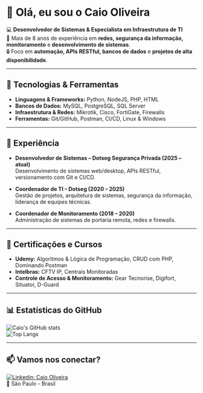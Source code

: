 # 👋 Olá, eu sou o Caio Oliveira  

💻 **Desenvolvedor de Sistemas & Especialista em Infraestrutura de TI**  
🚀 Mais de 8 anos de experiência em **redes, segurança da informação, monitoramento** e **desenvolvimento de sistemas**.  
🔒 Foco em **automação, APIs RESTful, bancos de dados** e **projetos de alta disponibilidade**.  

---

## 🚀 Tecnologias & Ferramentas
- **Linguagens & Frameworks:** Python, NodeJS, PHP, HTML  
- **Bancos de Dados:** MySQL, PostgreSQL, SQL Server  
- **Infraestrutura & Redes:** Mikrotik, Cisco, FortiGate, Firewalls  
- **Ferramentas:** Git/GitHub, Postman, CI/CD, Linux & Windows  

---

## 📌 Experiência
- **Desenvolvedor de Sistemas – Dotseg Segurança Privada (2025 – atual)**  
  Desenvolvimento de sistemas web/desktop, APIs RESTful, versionamento com Git e CI/CD.  

- **Coordenador de TI – Dotseg (2020 – 2025)**  
  Gestão de projetos, arquitetura de sistemas, segurança da informação, liderança de equipes técnicas.  

- **Coordenador de Monitoramento (2018 – 2020)**  
  Administração de sistemas de portaria remota, redes e firewalls.  

---

## 🎯 Certificações e Cursos
- **Udemy:** Algoritmos & Lógica de Programação, CRUD com PHP, Dominando Postman  
- **Intelbras:** CFTV IP, Centrais Monitoradas  
- **Controle de Acesso & Monitoramento:** Gear Tecnorise, Digifort, Situator, D-Guard  

---

## 📊 Estatísticas do GitHub
![Caio's GitHub stats](https://github-readme-stats.vercel.app/api?username=oliveirasp95&show_icons=true&theme=radical)  
![Top Langs](https://github-readme-stats.vercel.app/api/top-langs/?username=oliveirasp95&layout=compact&theme=radical)

---

## 📫 Vamos nos conectar?
[![Linkedin: Caio Oliveira](https://img.shields.io/badge/-Caio%20Oliveira-blue?style=for-the-badge&logo=Linkedin&logoColor=white&link=https://www.linkedin.com/in/caio-oliveira-dos-santos-52b866169/)](https://www.linkedin.com/in/caio-oliveira-dos-santos-52b866169/)  
📍 São Paulo - Brasil  
